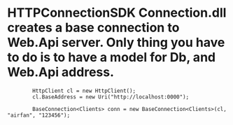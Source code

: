 # HTTPConnectionSDK Connection.dll creates a base connection to Web.Api server.  Only thing you have to do is to have a model for Db, and Web.Api address. 
            HttpClient cl = new HttpClient();
            cl.BaseAddress = new Uri("http://localhost:0000");
           
            BaseConnection<Clients> conn = new BaseConnection<Clients>(cl, "airfan", "123456");
